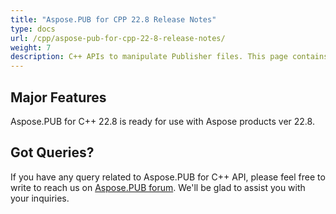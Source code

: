 ```yaml
---
title: "Aspose.PUB for CPP 22.8 Release Notes"
type: docs
url: /cpp/aspose-pub-for-cpp-22-8-release-notes/
weight: 7
description: C++ APIs to manipulate Publisher files. This page contains new features Aspose.PUB for C++, enhancement, and bug fixes in 2022, version 22.8.
---
```


## Major Features

Aspose.PUB for C++ 22.8 is ready for use with Aspose products ver 22.8.

## Got Queries?
If you have any query related to Aspose.PUB for C++ API, please feel free to write to reach us on [Aspose.PUB forum](https://forum.aspose.com/c/pub/). We'll be glad to assist you with your inquiries.

